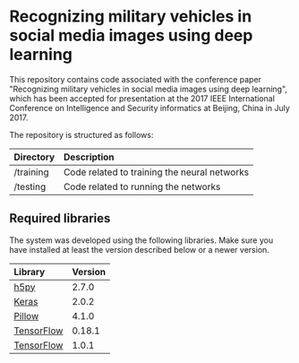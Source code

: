 # Recognizing military vehicles in social media images using deep learning

This repository contains code associated with the conference paper "Recognizing military vehicles in social media images using deep learning", which has been accepted for presentation at the 2017 IEEE International Conference on Intelligence and Security informatics at Beijing, China in July 2017.

The repository is structured as follows:

| Directory | Description |
|:---|:---|
|/training|Code related to training the neural networks|
|/testing|Code related to running the networks|

## Required libraries

The system was developed using the following libraries. Make sure you have installed at least the version described below or a newer version.

| Library | Version |
|:---|:---|
|<a href="https://www.h5py.org/">h5py</a>|2.7.0|
|<a href="https://keras.io">Keras</a>|2.0.2|
|<a href="https://python-pillow.org/">Pillow</a>|4.1.0|
|<a href="http://scikit-learn.org/">TensorFlow</a>|0.18.1|
|<a href="https://www.tensorflow.org/">TensorFlow</a>|1.0.1|

